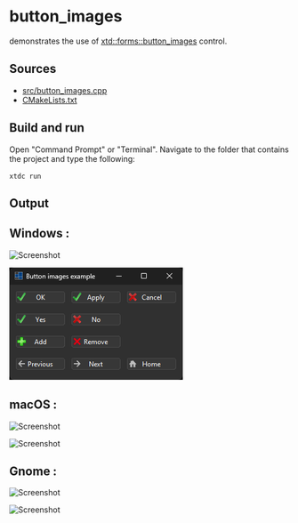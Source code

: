 # button_images

demonstrates the use of [xtd::forms::button_images](https://gammasoft71.github.io/xtd/reference_guides/latest/classxtd_1_1forms_1_1button__images.html) control.

## Sources

* [src/button_images.cpp](src/button_images.cpp)
* [CMakeLists.txt](CMakeLists.txt)

## Build and run

Open "Command Prompt" or "Terminal". Navigate to the folder that contains the project and type the following:

```shell
xtdc run
```

## Output

## Windows :

![Screenshot](../../../../docs/pictures/examples/button_images_w.png)

![Screenshot](../../../../docs/pictures/examples/button_images_wd.png)

## macOS :

![Screenshot](../../../../docs/pictures/examples/button_images_m.png)

![Screenshot](../../../../docs/pictures/examples/button_images_md.png)

## Gnome :

![Screenshot](../../../../docs/pictures/examples/button_images_g.png)

![Screenshot](../../../../docs/pictures/examples/button_images_gd.png)
